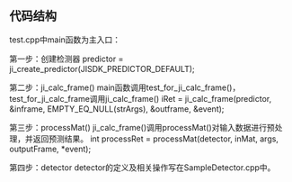 ## 代码结构

test.cpp中main函数为主入口：

第一步：创建检测器
predictor = ji_create_predictor(JISDK_PREDICTOR_DEFAULT); 

第二步：ji_calc_frame()
main函数调用test_for_ji_calc_frame()，test_for_ji_calc_frame调用ji_calc_frame()
iRet = ji_calc_frame(predictor, &inframe, EMPTY_EQ_NULL(strArgs), &outframe, &event); 

第三步：processMat()
ji_calc_frame()调用processMat()对输入数据进行预处理，并返回预测结果。
int processRet = processMat(detector, inMat, args, outputFrame, *event); 

第四步：detector
detector的定义及相关操作写在SampleDetector.cpp中。
